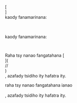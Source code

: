 [<br host>]<br action>kaody fanamarinana:<br code>

<br url><br action>kaody fanamarinana:

<br code>

Raha tsy nanao fangatahana [<br host>](<br protocol>//<br host>)<br action>, azafady tsidiho ity hafatra ity.

raha tsy nanao fangatahana ianao<br url><br action>, azafady tsidiho ity hafatra ity.
